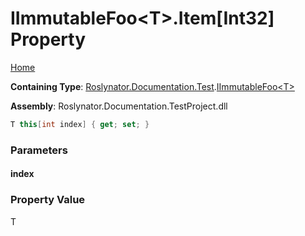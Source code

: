 <a name="_top"></a>

# IImmutableFoo\<T>\.Item\[Int32\] Property

[Home](../../../../../README.md#_top)

**Containing Type**: [Roslynator.Documentation.Test](../../README.md#_top)\.[IImmutableFoo\<T>](../README.md#_top)

**Assembly**: Roslynator\.Documentation\.TestProject\.dll

```csharp
T this[int index] { get; set; }
```

### Parameters

#### index

### Property Value

T

